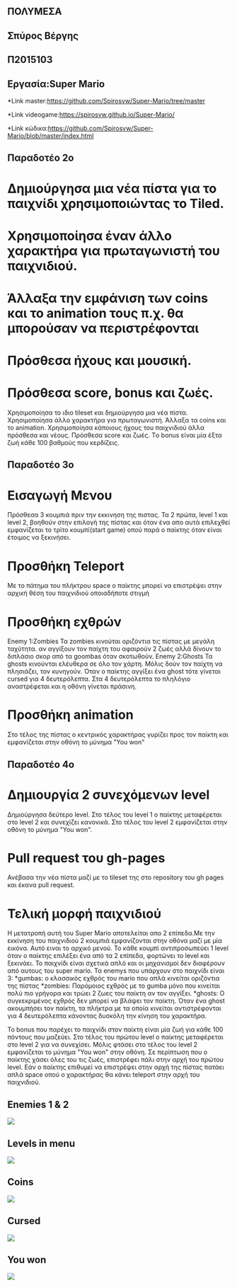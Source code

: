 ## ΠΟΛΥΜΕΣΑ

## Σπύρος Βέργης
## Π2015103

## Εργασία:Super Mario

 *Link master:https://github.com/Spirosvw/Super-Mario/tree/master
 
 *Link videogame:https://spirosvw.github.io/Super-Mario/
 
 *Link κώδικα:https://github.com/Spirosvw/Super-Mario/blob/master/index.html
## Παραδοτέο 2ο

# Δημιούργησα μια νέα πίστα για το παιχνίδι χρησιμοποιώντας το Tiled.
# Χρησιμοποίησα έναν άλλο χαρακτήρα για πρωταγωνιστή του παιχνιδιού.
# Άλλαξα την εμφάνιση των coins και το animation τους π.χ. θα μπορούσαν να περιστρέφονται
# Πρόσθεσα ήχους και μουσική.
# Πρόσθεσα score, bonus και ζωές.

Χρησιμοποίησα το ιδιο tileset και δημιούργησα μια νέα πίστα.
Χρησιμοποίησα άλλο χαρακτήρα για πρωταγωνιστή.
Άλλαξα τα coins και το animation.
Χρησιμοποίησα κάποιους ήχους του παιχνιδιού άλλα πρόσθεσα και νέους.
Πρόσθεσα score και ζωές. Tο bonus είναι μία έξτα ζωή κάθε 100 βαθμούς που κερδίζεις.

## Παραδοτέο 3ο

# Εισαγωγή Μενου
  Πρόσθεσα 3 κουμπιά πριν την εκκινηση της πιστας. Τα 2 πρώτα, level 1 και level 2, βοηθούν στην επιλογή της πίστας και όταν ένα απο αυτά επιλεχθεί εμφανίζεται  το τρίτο κουμπί(start game) οπού παρά ο παίκτης όταν είναι έτοιμος να ξεκινήσει.
# Προσθήκη Teleport
  Με το πάτημα του πλήκτρου space ο παίκτης μπορεί να επιστρέψει στην αρχική θέση του παιχνιδιού οποιαδήποτε στιγμή
# Προσθήκη εχθρών
  Enemy 1:Zombies Τα zombies κινούται οριζόντια τις πίστας με μεγάλη ταχύτητα. αν αγγίξουν τον παίχτη του αφαιρούν 2 ζωές αλλά δίνουν το διπλάσιο σκορ από τα goombas όταν σκοτωθούν.
  Enemy 2:Ghosts Τα ghosts  κινούνται ελέυθερα σε όλο τον χάρτη. Μόλις δούν τον παίχτη να πλησιάζει, τον κυνηγούν. Όταν ο παίκτης αγγίξει ένα ghost τότε γίνεται cursed για 4 δευτερόλεπτα. Στα 4 δευτερόλεπτα το πληλόγιο αναστρέφεται και η οθόνη γίνεται πράσινη.
# Προσθήκη animation 
  Στο τέλος της πίστας ο κεντρικός χαρακτήρας γυρίζει προς τον παίκτη και εμφανίζεται στην οθόνη το μύνημα "You won"
  
## Παραδοτέο 4ο

# Δημιουργία 2 συνεχόμενων level
  Δημιούργησα δεύτερο level. Στο τέλος του level 1 ο παίκτης μεταφέρεται στο level 2 και συνεχίζει κανονικά. Στο τέλος του level 2 εμφανίζεται στην οθόνη το μύνημα "You won".
  
# Pull request του gh-pages
  Ανέβασα την νέα πίστα μαζί με το tileset της στο repository του gh pages και έκανα pull request.
  
  
# Τελική μορφή παιχνιδιού

  Η μετατροπή αυτή του Super Mario αποτελείται απο 2 επίπεδα.Με την εκκίνηση του παιχνιδιού 2 κουμπιά εμφανίζονται στην οθόνα μαζί με μία εικόνα. Αυτό ειναι το αρχικό μενού. Το κάθε κουμπί αντιπροσωπεύει 1 level όταν ο παίκτης επιλέξει ένα από τα 2 επίπεδα, φορτώνει το level και ξεκινάει. Το παιχνίδι είναι σχετικά απλό και οι μηχανισμοί δεν διαφέρουν από αυτους του super mario. Τα enemys που υπάρχουν στο παιχνίδι είναι 3:
  *gumbas: ο κλασσικός εχθρός του mario που απλά κινείται οριζόντια της πίστας
  *zombies: Παρόμοιος εχθρός με το gumba μόνο που κινείται πολύ πιο γρήγορα και τρώει 2 ζωες του παίκτη αν τον αγγίξει.
  *ghosts: Ο συγκεκριμένος εχθρός δεν μπορεί να βλάψει τον παίκτη. Όταν ένα ghost ακουμπήσει τον παίκτη, τα πλήκτρα με τα οποία      κινείται αντιστρέφονται για 4 δευτερόλεπτα κάνοντας δυσκόλη την κίνηση του χαρακτήρα.
  
  Το bonus που παρέχει το παιχνίδι στον παίκτη είναι μία ζωή για κάθε 100 πόντους που μαζεύει. Στο τέλος του πρώτου level ο παίκτης μεταφέρεται στο level 2 για να συνεχίσει. Μόλις φτάσει στο τέλος του level 2 εμφανίζεται το μύνημα "You won" στην οθόνη. Σε περίπτωση που ο παίκτης χάσει όλες του τις ζωές, επιστρέφει πάλι στην αρχή του πρώτου level. Εάν ο παίκτης επιθυμεί να επιστρέψει στην αρχή της πίστας πατάει απλά space οπού ο χαρακτήρας θα κάνει teleport στην αρχή του παιχνιδιού.


  
  ## Enemies 1 & 2
  ![](images/Enemies.png)
  
  ## Levels in menu
  ![](images/menu0.png)
  
  ## Coins
  ![](images/Coins.png)
  
  ## Cursed
  ![](images/cursed.png)

  ## You won
  ![](images/Youwon.png)
